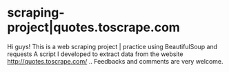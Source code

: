 # scraping-project|quotes.toscrape.com
Hi guys!
This is a web scraping project | practice using BeautifulSoup and requests
A script I developed to extract data from the website http://quotes.toscrape.com/
..
Feedbacks and comments are very welcome.
